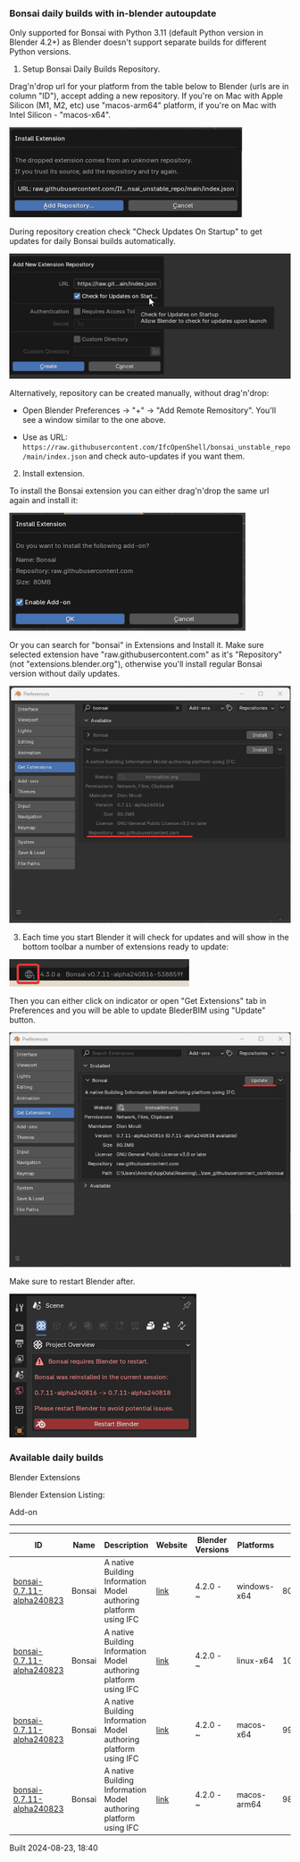 ### Bonsai daily builds with in-blender autoupdate

Only supported for Bonsai with Python 3.11 (default Python version in Blender 4.2+) as Blender doesn't support separate builds for different Python versions.

1. Setup Bonsai Daily Builds Repository.

Drag'n'drop url for your platform from the table below to Blender (urls are in column "ID"), accept adding a new repository.
If you're on Mac with Apple Silicon (M1, M2, etc) use "macos-arm64" platform, if you're on Mac with Intel Silicon - "macos-x64".

![](img/image-1.png)

During repository creation check "Check Updates On Startup" to get updates for daily Bonsai builds automatically.

![](img/image-2.png)

Alternatively, repository can be created manually, without drag'n'drop:

- Open Blender Preferences -> "+" -> "Add Remote Remository". You'll see a window similar to the one above.

- Use as URL: `https://raw.githubusercontent.com/IfcOpenShell/bonsai_unstable_repo/main/index.json` and check auto-updates if you want them.



2. Install extension.

To install the Bonsai extension you can either drag'n'drop the same url again and install it:

![alt text](img/image-3.png)

Or you can search for "bonsai" in Extensions and Install it. Make sure selected extension have "raw.githubusercontent.com" as it's "Repository" (not "extensions.blender.org"), otherwise you'll install regular Bonsai version without daily updates.

![](img/image.png)


3. Each time you start Blender it will check for updates and will show in the bottom toolbar a number of extensions ready to update:

![](img/image-6.png)

Then you can either click on indicator or open "Get Extensions" tab in Preferences and you will be able to update BlederBIM using "Update" button.

![](img/image-4.png)

Make sure to restart Blender after.

![](img/image-5.png)


### Available daily builds




Blender Extensions


Blender Extension Listing:


Add\-on




---




| ID | Name | Description | Website | Blender Versions | Platforms | Size |
| --- | --- | --- | --- | --- | --- | --- |
| [bonsai\-0\.7\.11\-alpha240823](https://github.com/IfcOpenShell/IfcOpenShell/releases/download/bonsai-0.7.11-alpha240823/bonsai_py311-0.7.11-alpha240823-windows-x64.zip?repository=https://raw.githubusercontent.com/IfcOpenShell/bonsai_unstable_repo/main/index.json&blender_version_min=4.2.0&platforms=windows-x64) | Bonsai | A native Building Information Model authoring platform using IFC | [link](https://bonsaibim.org/) | 4\.2\.0 \- \~ | windows\-x64 | 80\.4MB |
| [bonsai\-0\.7\.11\-alpha240823](https://github.com/IfcOpenShell/IfcOpenShell/releases/download/bonsai-0.7.11-alpha240823/bonsai_py311-0.7.11-alpha240823-linux-x64.zip?repository=https://raw.githubusercontent.com/IfcOpenShell/bonsai_unstable_repo/main/index.json&blender_version_min=4.2.0&platforms=linux-x64) | Bonsai | A native Building Information Model authoring platform using IFC | [link](https://bonsaibim.org/) | 4\.2\.0 \- \~ | linux\-x64 | 105\.4MB |
| [bonsai\-0\.7\.11\-alpha240823](https://github.com/IfcOpenShell/IfcOpenShell/releases/download/bonsai-0.7.11-alpha240823/bonsai_py311-0.7.11-alpha240823-macos-x64.zip?repository=https://raw.githubusercontent.com/IfcOpenShell/bonsai_unstable_repo/main/index.json&blender_version_min=4.2.0&platforms=macos-x64) | Bonsai | A native Building Information Model authoring platform using IFC | [link](https://bonsaibim.org/) | 4\.2\.0 \- \~ | macos\-x64 | 99\.2MB |
| [bonsai\-0\.7\.11\-alpha240823](https://github.com/IfcOpenShell/IfcOpenShell/releases/download/bonsai-0.7.11-alpha240823/bonsai_py311-0.7.11-alpha240823-macos-arm64.zip?repository=https://raw.githubusercontent.com/IfcOpenShell/bonsai_unstable_repo/main/index.json&blender_version_min=4.2.0&platforms=macos-arm64) | Bonsai | A native Building Information Model authoring platform using IFC | [link](https://bonsaibim.org/) | 4\.2\.0 \- \~ | macos\-arm64 | 98\.5MB |


Built 2024\-08\-23, 18:40




